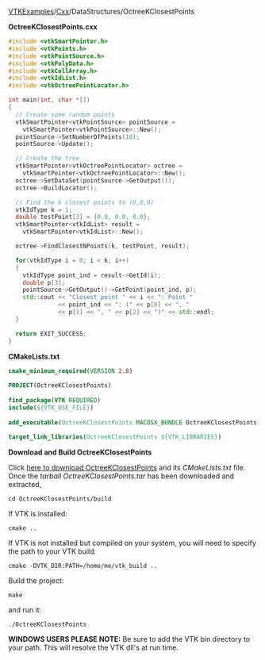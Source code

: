 [VTKExamples](/home/)/[Cxx](/Cxx)/DataStructures/OctreeKClosestPoints

**OctreeKClosestPoints.cxx**
```c++
#include <vtkSmartPointer.h>
#include <vtkPoints.h>
#include <vtkPointSource.h>
#include <vtkPolyData.h>
#include <vtkCellArray.h>
#include <vtkIdList.h>
#include <vtkOctreePointLocator.h>

int main(int, char *[])
{
  // Create some random points
  vtkSmartPointer<vtkPointSource> pointSource =
    vtkSmartPointer<vtkPointSource>::New();
  pointSource->SetNumberOfPoints(10);
  pointSource->Update();

  // Create the tree
  vtkSmartPointer<vtkOctreePointLocator> octree =
    vtkSmartPointer<vtkOctreePointLocator>::New();
  octree->SetDataSet(pointSource->GetOutput());
  octree->BuildLocator();

  // Find the k closest points to (0,0,0)
  vtkIdType k = 1;
  double testPoint[3] = {0.0, 0.0, 0.0};
  vtkSmartPointer<vtkIdList> result =
    vtkSmartPointer<vtkIdList>::New();

  octree->FindClosestNPoints(k, testPoint, result);

  for(vtkIdType i = 0; i < k; i++)
  {
    vtkIdType point_ind = result->GetId(i);
    double p[3];
    pointSource->GetOutput()->GetPoint(point_ind, p);
    std::cout << "Closest point " << i << ": Point "
              << point_ind << ": (" << p[0] << ", "
              << p[1] << ", " << p[2] << ")" << std::endl;
  }

  return EXIT_SUCCESS;
}
```
**CMakeLists.txt**
```cmake
cmake_minimum_required(VERSION 2.8)
 
PROJECT(OctreeKClosestPoints)
 
find_package(VTK REQUIRED)
include(${VTK_USE_FILE})
 
add_executable(OctreeKClosestPoints MACOSX_BUNDLE OctreeKClosestPoints.cxx)
 
target_link_libraries(OctreeKClosestPoints ${VTK_LIBRARIES})
```

**Download and Build OctreeKClosestPoints**

Click [here to download OctreeKClosestPoints](https://github.com/lorensen/VTKWikiExamplesTarballs/raw/master/OctreeKClosestPoints.tar) and its *CMakeLists.txt* file.
Once the *tarball OctreeKClosestPoints.tar* has been downloaded and extracted,
```
cd OctreeKClosestPoints/build 
```
If VTK is installed:
```
cmake ..
```
If VTK is not installed but compiled on your system, you will need to specify the path to your VTK build:
```
cmake -DVTK_DIR:PATH=/home/me/vtk_build ..
```
Build the project:
```
make
```
and run it:
```
./OctreeKClosestPoints
```
**WINDOWS USERS PLEASE NOTE:** Be sure to add the VTK bin directory to your path. This will resolve the VTK dll's at run time.

